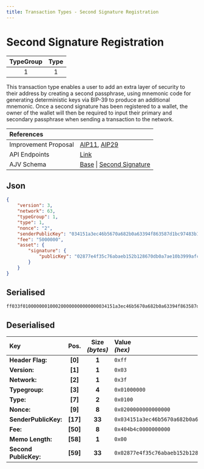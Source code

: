 ```yaml
---
title: Transaction Types - Second Signature Registration
---
```


# Second Signature Registration

| TypeGroup | Type  |
| :-------: | :---: |
|     1     |   1   |

This transaction type enables a user to add an extra layer of security to their address by creating a second passphrase, using mnemonic code for generating deterministic keys via BIP-39 to produce an additional mnemonic. Once a second signature has been registered to a wallet, the owner of the wallet will then be required to input their primary and secondary passphrase when sending a transaction to the network.

| References           |                                                                                                                                                                                                                                                                                                                             |
| :------------------- | :-------------------------------------------------------------------------------------------------------------------------------------------------------------------------------------------------------------------------------------------------------------------------------------------------------------------------- |
| Improvement Proposal | [AIP11](https://github.com/ArkEcosystem/AIPs/blob/master/AIPS/aip-11.md), [AIP29](https://github.com/ArkEcosystem/AIPs/blob/master/AIPS/aip-29.md)                                                                                                                                                                          |
| API Endpoints        | [Link](/docs/api/public-rest-api/endpoints/transactions)                                                                                                                                                                                                                                                                    |
| AJV Schema           | [Base](https://github.com/Solar-network/core/blob/0c03aaf1feebb77bd33117110c358636bf14d9c0/packages/crypto/src/transactions/types/schemas.ts#L17-L46) \| [Second Signature](https://github.com/Solar-network/core/blob/0c03aaf1feebb77bd33117110c358636bf14d9c0/packages/crypto/src/transactions/types/schemas.ts#L77-L101) |

## Json

```json
{
    "version": 3,
    "network": 63,
    "typeGroup": 1,
    "type": 1,
    "nonce": "2",
    "senderPublicKey": "034151a3ec46b5670a682b0a63394f863587d1bc97483b1b6c70eb58e7f0aed192",
    "fee": "5000000",
    "asset": {
        "signature": {
            "publicKey": "02877e4f35c76abaeb152b128670db0a7ae10b3999afcd28a42938b653fbf87ae9"
        }
    }
}
```

## Serialised

```shell
ff033f0100000001000200000000000000034151a3ec46b5670a682b0a63394f863587d1bc97483b1b6c70eb58e7f0aed192404b4c00000000000002877e4f35c76abaeb152b128670db0a7ae10b3999afcd28a42938b653fbf87ae9
```

## Deserialised

| Key                   |   Pos.   | Size<br/>_(bytes)_ | Value<br/>_(hex)_                                                      |
| :-------------------- | :------: | :----------------: | :--------------------------------------------------------------------- |
| **Header Flag:**      | **[0]**  |       **1**        | `0xff`                                                                 |
| **Version:**          | **[1]**  |       **1**        | `0x03`                                                                 |
| **Network:**          | **[2]**  |       **1**        | `0x3f`                                                                 |
| **Typegroup:**        | **[3]**  |       **4**        | `0x01000000`                                                           |
| **Type:**             | **[7]**  |       **2**        | `0x0100`                                                               |
| **Nonce:**            | **[9]**  |       **8**        | `0x0200000000000000`                                                   |
| **SenderPublicKey:**  | **[17]** |       **33**       | `0x034151a3ec46b5670a682b0a63394f863587d1bc97483b1b6c70eb58e7f0aed192` |
| **Fee:**              | **[50]** |       **8**        | `0x404b4c0000000000`                                                   |
| **Memo Length:**      | **[58]** |       **1**        | `0x00`                                                                 |
| **Second PublicKey:** | **[59]** |       **33**       | `0x02877e4f35c76abaeb152b128670db0a7ae10b3999afcd28a42938b653fbf87ae9` |
